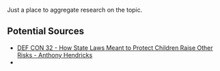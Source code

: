 Just a place to aggregate research on the topic.

## Potential Sources

- [DEF CON 32 - How State Laws Meant to Protect Children Raise Other Risks - Anthony Hendricks](https://www.youtube.com/watch?v=TuAZXkMCgXI)
- 